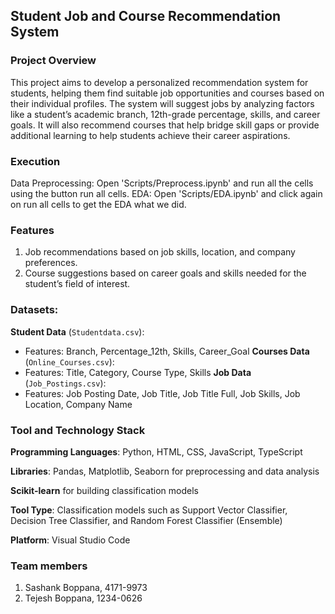 ## **Student Job and Course Recommendation System**

### Project Overview
This project aims to develop a personalized recommendation system for students, helping them find suitable job opportunities and courses based on their individual profiles. The system will suggest jobs by analyzing factors like a student’s academic branch, 12th-grade percentage, skills, and career goals. It will also recommend courses that help bridge skill gaps or provide additional learning to help students achieve their career aspirations.

### Execution
Data Preprocessing: Open 'Scripts/Preprocess.ipynb' and run all the cells using the button run all cells.
EDA: Open 'Scripts/EDA.ipynb' and click again on run all cells to get the EDA what we did.

### Features
1. Job recommendations based on job skills, location, and company preferences.
2. Course suggestions based on career goals and skills needed for the student’s field of interest.

### Datasets:
**Student Data** (`Studentdata.csv`): 
  - Features: Branch, Percentage_12th, Skills, Career_Goal
**Courses Data** (`Online_Courses.csv`): 
  - Features: Title, Category, Course Type, Skills
**Job Data** (`Job_Postings.csv`): 
  - Features: Job Posting Date, Job Title, Job Title Full, Job Skills, Job Location, Company Name

### **Tool and Technology Stack**
**Programming Languages**: Python, HTML, CSS, JavaScript, TypeScript

**Libraries**: Pandas, Matplotlib, Seaborn for preprocessing and data analysis

**Scikit-learn** for building classification models

**Tool Type**: Classification models such as Support Vector Classifier, Decision Tree Classifier, and Random Forest Classifier (Ensemble)

**Platform**: Visual Studio Code

### Team members
1. Sashank Boppana, 4171-9973
2. Tejesh Boppana, 1234-0626
